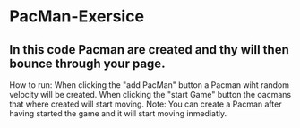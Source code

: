 # PacMan-Exersice
## In this code Pacman are created and thy will then bounce through your page.

How to run: 
When clicking the "add PacMan" button a Pacman wiht random velocity will be created. 
When clicking the "start Game" button the oacmans that where created will start moving.
Note: You can create a Pacman after having started the game and it will start moving inmediatly.

